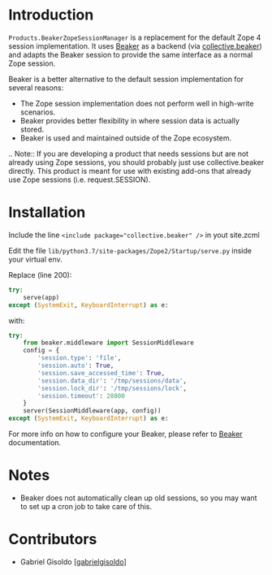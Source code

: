 # Introduction

``Products.BeakerZopeSessionManager`` is a replacement for the default Zope 4
session implementation.  It uses [Beaker][1] as a backend (via [collective.beaker][2])
and adapts the Beaker session to provide the same interface as a normal Zope
session.

Beaker is a better alternative to the default session implementation for several
reasons:

 * The Zope session implementation does not perform well in high-write scenarios.
 * Beaker provides better flexibility in where session data is actually stored.
 * Beaker is used and maintained outside of the Zope ecosystem.

.. Note::
   If you are developing a product that needs sessions but are not already
   using Zope sessions, you should probably just use collective.beaker
   directly. This product is meant for use with existing add-ons that already
   use Zope sessions (i.e. request.SESSION).

# Installation

Include the line ``<include package="collective.beaker" />`` in yout site.zcml

Edit the file ``lib/python3.7/site-packages/Zope2/Startup/serve.py`` inside your virtual env.

Replace (line 200):
```python
try:
    serve(app)
except (SystemExit, KeyboardInterrupt) as e:
```
with:
```python
try:
    from beaker.middleware import SessionMiddleware
    config = {
        'session.type': 'file',
        'session.auto': True,
        'session.save_accessed_time': True,
        'session.data_dir': '/tmp/sessions/data',
        'session.lock_dir': '/tmp/sessions/lock',
        'session.timeout': 28800
    }
    server(SessionMiddleware(app, config))
except (SystemExit, KeyboardInterrupt) as e:
```
For more info on how to configure your Beaker, please refer to [Beaker][1] documentation.

# Notes

* Beaker does not automatically clean up old sessions, so you may want to set
  up a cron job to take care of this.

# Contributors

* Gabriel Gisoldo [[gabrielgisoldo][3]]

[1]: http://https://beaker.readthedocs.io/en/latest/index.html "Beaker"
[2]: http://pypi.python.org/pypi/collective.beaker "collective.beaker"
[3]: https://github.com/gabrielgisoldo "gabrielgisoldo"
